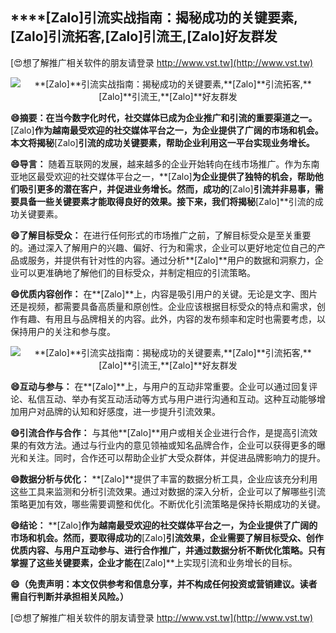 ## ****[Zalo]**引流实战指南：揭秘成功的关键要素,**[Zalo]**引流拓客,**[Zalo]**引流王,**[Zalo]**好友群发**

[😍想了解推广相关软件的朋友请登录 http://www.vst.tw](http://www.vst.tw)

 <center><img src="https://vst.tw/MP4/tuiguang/png/0.png" alt="**[Zalo]**引流实战指南：揭秘成功的关键要素,**[Zalo]**引流拓客,**[Zalo]**引流王,**[Zalo]**好友群发"></center>

**😄摘要：在当今数字化时代，社交媒体已成为企业推广和引流的重要渠道之一。**[Zalo]**作为越南最受欢迎的社交媒体平台之一，为企业提供了广阔的市场和机会。本文将揭秘**[Zalo]**引流的成功关键要素，帮助企业利用这一平台实现业务增长。**

**😄导言：**
随着互联网的发展，越来越多的企业开始转向在线市场推广。作为东南亚地区最受欢迎的社交媒体平台之一，**[Zalo]**为企业提供了独特的机会，帮助他们吸引更多的潜在客户，并促进业务增长。然而，成功的**[Zalo]**引流并非易事，需要具备一些关键要素才能取得良好的效果。接下来，我们将揭秘**[Zalo]**引流的成功关键要素。

**😄了解目标受众：**
在进行任何形式的市场推广之前，了解目标受众是至关重要的。通过深入了解用户的兴趣、偏好、行为和需求，企业可以更好地定位自己的产品或服务，并提供有针对性的内容。通过分析**[Zalo]**用户的数据和洞察力，企业可以更准确地了解他们的目标受众，并制定相应的引流策略。

**😄优质内容创作：**
在**[Zalo]**上，内容是吸引用户的关键。无论是文字、图片还是视频，都需要具备高质量和原创性。企业应该根据目标受众的特点和需求，创作有趣、有用且与品牌相关的内容。此外，内容的发布频率和定时也需要考虑，以保持用户的关注和参与度。

 <center><img src="https://vst.tw/MP4/tuiguang/png/2.png" alt="**[Zalo]**引流实战指南：揭秘成功的关键要素,**[Zalo]**引流拓客,**[Zalo]**引流王,**[Zalo]**好友群发"></center>

**😄互动与参与：**
在**[Zalo]**上，与用户的互动非常重要。企业可以通过回复评论、私信互动、举办有奖互动活动等方式与用户进行沟通和互动。这种互动能够增加用户对品牌的认知和好感度，进一步提升引流效果。

**😄引流合作与合作：**
与其他**[Zalo]**用户或相关企业进行合作，是提高引流效果的有效方法。通过与行业内的意见领袖或知名品牌合作，企业可以获得更多的曝光和关注。同时，合作还可以帮助企业扩大受众群体，并促进品牌影响力的提升。

**😄数据分析与优化：**
**[Zalo]**提供了丰富的数据分析工具，企业应该充分利用这些工具来监测和分析引流效果。通过对数据的深入分析，企业可以了解哪些引流策略更加有效，哪些需要调整和优化。不断优化引流策略是保持长期成功的关键。

**😄结论：**
**[Zalo]**作为越南最受欢迎的社交媒体平台之一，为企业提供了广阔的市场和机会。然而，要取得成功的**[Zalo]**引流效果，企业需要了解目标受众、创作优质内容、与用户互动参与、进行合作推广，并通过数据分析不断优化策略。只有掌握了这些关键要素，企业才能在**[Zalo]**上实现引流和业务增长的目标。

**😄（免责声明：本文仅供参考和信息分享，并不构成任何投资或营销建议。读者需自行判断并承担相关风险。）**

[😍想了解推广相关软件的朋友请登录 http://www.vst.tw](http://www.vst.tw)



